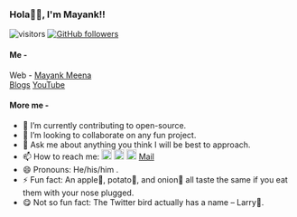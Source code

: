 ### Hola👋🏻, I'm Mayank!!
![visitors](https://visitor-badge.laobi.icu/badge?page_id=emonmeena.emonmeena)
[![GitHub followers](https://img.shields.io/github/followers/emonmeena.svg?style=social&label=Follow)](https://github.com/emonmeena?tab=followers)

#### Me - <br>
Web - [Mayank Meena](https://mayankmeena.netlify.app/)<br> [Blogs](https://medium.com/@mayank16meena) [YouTube](https://www.youtube.com/channel/UCwcdyxP6uk5zso-L4lY4Y8g?view_as=subscriber)<br>

#### More me - 
- 🔭 I’m currently contributing to open-source.
- 👯 I’m looking to collaborate on any fun project.
- 💬 Ask me about anything you think I will be best to approach.
- 📫 How to reach me:
<a margin="30px" href="https://twitter.com/Meina_Mk" target="/"><img height="18px" src="https://cdn.jsdelivr.net/npm/simple-icons@v3/icons/twitter.svg"></i></a>
<a href="https://www.linkedin.com/in/mayankmeina/" target="/"><img height="18px" src="https://cdn.jsdelivr.net/npm/simple-icons@v3/icons/linkedin.svg"></i></a>
<a href="https://www.facebook.com/mayank.meena.35762241" target="/"><img height="18px" src="https://cdn.jsdelivr.net/npm/simple-icons@v3/icons/facebook.svg"></i></a>
<a margin="30px" href="mailto:mayank_m@cs.iitr.ac.in" target="/">Mail</i></a>
- 😄 Pronouns: He/his/him <strictMode true>.
- ⚡ Fun fact: An apple🍎, potato🥔, and onion🧅 all taste the same if you eat them with your nose plugged.
- 😋 Not so fun fact: The Twitter bird actually has a name – Larry🐤.

<!-- [![emonmeena's github stats](https://github-readme-stats.vercel.app/api?username=emonmeena&show_icons=true&theme=radical&count_private=true)](https://github.com/anuraghazra/github-readme-stats) -->

<br />

